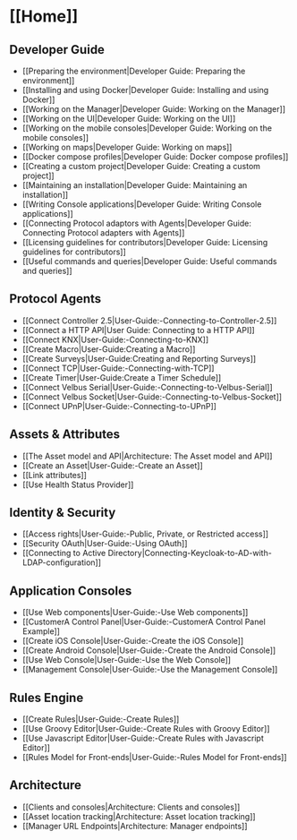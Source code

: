 # [[Home]]

## Developer Guide

* [[Preparing the environment|Developer Guide: Preparing the environment]]
* [[Installing and using Docker|Developer Guide: Installing and using Docker]]
* [[Working on the Manager|Developer Guide: Working on the Manager]]
* [[Working on the UI|Developer Guide: Working on the UI]]
* [[Working on the mobile consoles|Developer Guide: Working on the mobile consoles]]
* [[Working on maps|Developer Guide: Working on maps]]
* [[Docker compose profiles|Developer Guide: Docker compose profiles]]
* [[Creating a custom project|Developer Guide: Creating a custom project]]
* [[Maintaining an installation|Developer Guide: Maintaining an installation]]
* [[Writing Console applications|Developer Guide: Writing Console applications]]
* [[Connecting Protocol adaptors with Agents|Developer Guide: Connecting Protocol adapters with Agents]]
* [[Licensing guidelines for contributors|Developer Guide: Licensing guidelines for contributors]]
* [[Useful commands and queries|Developer Guide: Useful commands and queries]]

## Protocol Agents

* [[Connect Controller 2.5|User-Guide:-Connecting-to-Controller-2.5]]
* [[Connect a HTTP API|User Guide: Connecting to a HTTP API]]
* [[Connect KNX|User-Guide:-Connecting-to-KNX]]
* [[Create Macro|User-Guide:Creating a Macro]]
* [[Create Surveys|User-Guide:Creating and Reporting Surveys]]
* [[Connect TCP|User-Guide:-Connecting-with-TCP]]
* [[Create Timer|User-Guide:Create a Timer Schedule]]
* [[Connect Velbus Serial|User-Guide:-Connecting-to-Velbus-Serial]]
* [[Connect Velbus Socket|User-Guide:-Connecting-to-Velbus-Socket]]
* [[Connect UPnP|User-Guide:-Connecting-to-UPnP]]

## Assets & Attributes

* [[The Asset model and API|Architecture: The Asset model and API]]
* [[Create an Asset|User-Guide:-Create an Asset]]
* [[Link attributes]]
* [[Use Health Status Provider]]

## Identity & Security

* [[Access rights|User-Guide:-Public, Private, or Restricted access]]
* [[Security OAuth|User-Guide:-Using OAuth]]
* [[Connecting to Active Directory|Connecting-Keycloak-to-AD-with-LDAP-configuration]]

## Application Consoles

* [[Use Web components|User-Guide:-Use Web components]]
* [[CustomerA Control Panel|User-Guide:-CustomerA Control Panel Example]]
* [[Create iOS Console|User-Guide:-Create the iOS Console]]
* [[Create Android Console|User-Guide:-Create the Android Console]]
* [[Use Web Console|User-Guide:-Use the Web Console]]
* [[Management Console|User-Guide:-Use the Management Console]]

## Rules Engine

* [[Create Rules|User-Guide:-Create Rules]]
* [[Use Groovy Editor|User-Guide:-Create Rules with Groovy Editor]]
* [[Use Javascript Editor|User-Guide:-Create Rules with Javascript Editor]]
* [[Rules Model for Front-ends|User-Guide:-Rules Model for Front-ends]]

## Architecture

* [[Clients and consoles|Architecture: Clients and consoles]]
* [[Asset location tracking|Architecture: Asset location tracking]]
* [[Manager URL Endpoints|Architecture: Manager endpoints]]